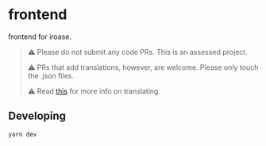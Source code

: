 # frontend
frontend for iroase.

> :warning: Please do not submit any code PRs. This is an assessed project.
>
> :warning:  PRs that add translations, however, are welcome. Please only touch the .json files.
>
> :warning: Read [this](https://github.com/iroase-app/frontend/tree/main/src/locales) for more info on translating.

Developing
---

```bash
yarn dev
```

